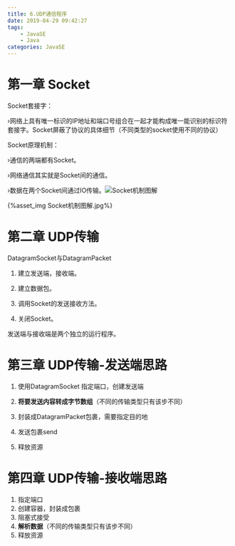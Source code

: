 ```yaml
---
title: 6.UDP通信程序
date: 2019-04-29 09:42:27
tags:
	- JavaSE
	- Java
categories: JavaSE
---
```


# 第一章 Socket

Socket套接字：

›网络上具有唯一标识的IP地址和端口号组合在一起才能构成唯一能识别的标识符套接字。Socket屏蔽了协议的具体细节（不同类型的socket使用不同的协议）

Socket原理机制：

›通信的两端都有Socket。

›网络通信其实就是Socket间的通信。

›数据在两个Socket间通过IO传输。![Socket机制图解](D:\blog\WJJ711\source\_posts\6-UDP通信程序\Socket机制图解.jpg)

{%asset_img Socket机制图解.jpg%}

# 第二章 UDP传输

DatagramSocket与DatagramPacket

1. 建立发送端，接收端。

2. 建立数据包。

3. 调用Socket的发送接收方法。

4. 关闭Socket。

发送端与接收端是两个独立的运行程序。

# 第三章 UDP传输-发送端思路

1. 使用DatagramSocket 指定端口，创建发送端

2. **将要发送内容转成字节数组**（不同的传输类型只有该步不同）

3. 封装成DatagramPacket包裹，需要指定目的地

4.  发送包裹send
5. 释放资源

# 第四章 UDP传输-接收端思路

1. 指定端口
2. 创建容器，封装成包裹
3. 阻塞式接受
4. **解析数据**（不同的传输类型只有该步不同）
5. 释放资源



